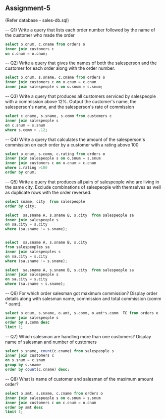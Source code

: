 
## Assignment-5

(Refer database - sales-db.sql)

 -- Q1) Write a query that lists each order number followed by the name of the customer who made the order

 ```SQL
 select o.onum, c.cname from orders o 
 inner join customers c
 on c.cnum = o.cnum;
 ```

 -- Q2) Write a query that gives the names of both the salesperson and the customer for each order along with the order number.

 ```SQL
 select o.onum, s.sname, c.cname from orders o
 inner join customers c on o.cnum = c.cnum
 inner join salespeople s on o.snum = s.snum;
 ```

 -- Q3) Write a query that produces all customers serviced by salespeople with a commission above 12%. Output the customer's name, the salesperson's name, and the salesperson's rate of commission

 ```SQL
select c.cname, s.sname, s.comm from customers c
inner join salespeople s
on c.snum = s.snum
where s.comm > .12;
```

-- Q4) Write a query that calculates the amount of the salesperson's commission on each order by a customer with a rating above 100

```SQL
select o.onum, s.comm, c.rating from orders o
inner join salespeople s on o.snum = s.snum
inner join customers c on o.cnum = c.cnum
where c.rating >100
order by onum;
```

-- Q5) Write a query that produces all pairs of salespeople who are living in the same city. Exclude combinations of salespeople with themselves as well as duplicate rows with the order reversed.

```SQL
select sname, city  from salespeople 
order by city;

select  sa.sname A, s.sname B, s.city  from salespeople sa
inner join salespeople s
on sa.city = s.city  
where (sa.sname != s.sname);


select  sa.sname A, s.sname B, s.city  
from salespeoples sa 
inner join salespeoples s 
on sa.city = s.city 
where (sa.sname != s.sname);

select  sa.sname A, s.sname B, s.city  from salespeople sa
inner join salespeople s
on sa.city = s.city  
where (sa.sname < s.sname);
```

-- Q6) For which order salesman got maximum commission? Display order details along with salesman name, commission and total commission (comm * oamt).

```SQL
select o.onum, s.sname, o.amt, s.comm, o.amt*s.comm  TC from orders o
inner join salespeople s
order by s.comm desc
limit 1;
```

-- Q7) Which salesman are handling more than one customers? Display name of salesman and number of customers

```SQL
select s.sname, count(c.cname) from salespeople s
inner join customers c
on s.snum = c.snum
group by s.sname
order by count(c.cname) desc;
```

-- Q8) What is name of customer and salesman of the maximum amount order?

```SQL
select o.amt, s.sname, c.cname from orders o
inner join salespeople s on o.snum = s.snum
inner join customers c on c.cnum = o.cnum
order by amt desc
limit 1;
```
